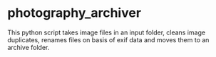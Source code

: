 # photography_archiver
This python script takes image files in an input folder, cleans image duplicates, renames files on basis of exif data and moves them to an archive folder.
